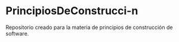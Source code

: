 # PrincipiosDeConstrucci-n
Repositorio creado para la materia de principios de construcción de software.
